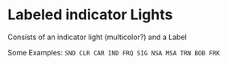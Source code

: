 # Labeled indicator Lights

Consists of an indicator light (multicolor?) and a Label

Some Examples: `` SND CLR CAR IND FRQ SIG NSA MSA TRN BOB FRK ``